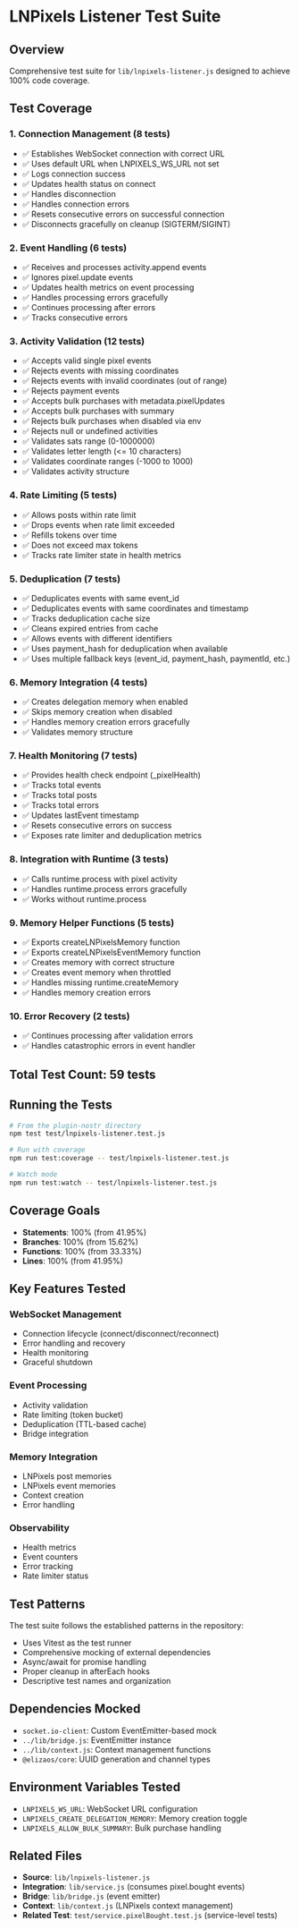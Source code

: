 # LNPixels Listener Test Suite

## Overview

Comprehensive test suite for `lib/lnpixels-listener.js` designed to achieve 100% code coverage.

## Test Coverage

### 1. Connection Management (8 tests)
- ✅ Establishes WebSocket connection with correct URL
- ✅ Uses default URL when LNPIXELS_WS_URL not set
- ✅ Logs connection success
- ✅ Updates health status on connect
- ✅ Handles disconnection
- ✅ Handles connection errors
- ✅ Resets consecutive errors on successful connection
- ✅ Disconnects gracefully on cleanup (SIGTERM/SIGINT)

### 2. Event Handling (6 tests)
- ✅ Receives and processes activity.append events
- ✅ Ignores pixel.update events
- ✅ Updates health metrics on event processing
- ✅ Handles processing errors gracefully
- ✅ Continues processing after errors
- ✅ Tracks consecutive errors

### 3. Activity Validation (12 tests)
- ✅ Accepts valid single pixel events
- ✅ Rejects events with missing coordinates
- ✅ Rejects events with invalid coordinates (out of range)
- ✅ Rejects payment events
- ✅ Accepts bulk purchases with metadata.pixelUpdates
- ✅ Accepts bulk purchases with summary
- ✅ Rejects bulk purchases when disabled via env
- ✅ Rejects null or undefined activities
- ✅ Validates sats range (0-1000000)
- ✅ Validates letter length (<= 10 characters)
- ✅ Validates coordinate ranges (-1000 to 1000)
- ✅ Validates activity structure

### 4. Rate Limiting (5 tests)
- ✅ Allows posts within rate limit
- ✅ Drops events when rate limit exceeded
- ✅ Refills tokens over time
- ✅ Does not exceed max tokens
- ✅ Tracks rate limiter state in health metrics

### 5. Deduplication (7 tests)
- ✅ Deduplicates events with same event_id
- ✅ Deduplicates events with same coordinates and timestamp
- ✅ Tracks deduplication cache size
- ✅ Cleans expired entries from cache
- ✅ Allows events with different identifiers
- ✅ Uses payment_hash for deduplication when available
- ✅ Uses multiple fallback keys (event_id, payment_hash, paymentId, etc.)

### 6. Memory Integration (4 tests)
- ✅ Creates delegation memory when enabled
- ✅ Skips memory creation when disabled
- ✅ Handles memory creation errors gracefully
- ✅ Validates memory structure

### 7. Health Monitoring (7 tests)
- ✅ Provides health check endpoint (_pixelHealth)
- ✅ Tracks total events
- ✅ Tracks total posts
- ✅ Tracks total errors
- ✅ Updates lastEvent timestamp
- ✅ Resets consecutive errors on success
- ✅ Exposes rate limiter and deduplication metrics

### 8. Integration with Runtime (3 tests)
- ✅ Calls runtime.process with pixel activity
- ✅ Handles runtime.process errors gracefully
- ✅ Works without runtime.process

### 9. Memory Helper Functions (5 tests)
- ✅ Exports createLNPixelsMemory function
- ✅ Exports createLNPixelsEventMemory function
- ✅ Creates memory with correct structure
- ✅ Creates event memory when throttled
- ✅ Handles missing runtime.createMemory
- ✅ Handles memory creation errors

### 10. Error Recovery (2 tests)
- ✅ Continues processing after validation errors
- ✅ Handles catastrophic errors in event handler

## Total Test Count: 59 tests

## Running the Tests

```bash
# From the plugin-nostr directory
npm test test/lnpixels-listener.test.js

# Run with coverage
npm run test:coverage -- test/lnpixels-listener.test.js

# Watch mode
npm run test:watch -- test/lnpixels-listener.test.js
```

## Coverage Goals

- **Statements**: 100% (from 41.95%)
- **Branches**: 100% (from 15.62%)
- **Functions**: 100% (from 33.33%)
- **Lines**: 100% (from 41.95%)

## Key Features Tested

### WebSocket Management
- Connection lifecycle (connect/disconnect/reconnect)
- Error handling and recovery
- Health monitoring
- Graceful shutdown

### Event Processing
- Activity validation
- Rate limiting (token bucket)
- Deduplication (TTL-based cache)
- Bridge integration

### Memory Integration
- LNPixels post memories
- LNPixels event memories
- Context creation
- Error handling

### Observability
- Health metrics
- Event counters
- Error tracking
- Rate limiter status

## Test Patterns

The test suite follows the established patterns in the repository:
- Uses Vitest as the test runner
- Comprehensive mocking of external dependencies
- Async/await for promise handling
- Proper cleanup in afterEach hooks
- Descriptive test names and organization

## Dependencies Mocked

- `socket.io-client`: Custom EventEmitter-based mock
- `../lib/bridge.js`: EventEmitter instance
- `../lib/context.js`: Context management functions
- `@elizaos/core`: UUID generation and channel types

## Environment Variables Tested

- `LNPIXELS_WS_URL`: WebSocket URL configuration
- `LNPIXELS_CREATE_DELEGATION_MEMORY`: Memory creation toggle
- `LNPIXELS_ALLOW_BULK_SUMMARY`: Bulk purchase handling

## Related Files

- **Source**: `lib/lnpixels-listener.js`
- **Integration**: `lib/service.js` (consumes pixel.bought events)
- **Bridge**: `lib/bridge.js` (event emitter)
- **Context**: `lib/context.js` (LNPixels context management)
- **Related Test**: `test/service.pixelBought.test.js` (service-level tests)
